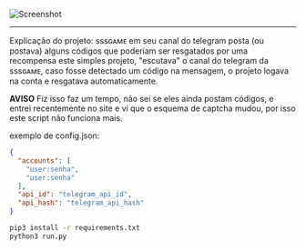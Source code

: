 ![Screenshot](screenshot.png)

---

Explicação do projeto:
sssɢᴀᴍᴇ em seu canal do telegram posta (ou postava) alguns códigos que poderiam ser resgatados por uma recompensa
este simples projeto, "escutava" o canal do telegram da sssɢᴀᴍᴇ, caso fosse detectado um código na mensagem, o projeto logava na conta e resgatava automaticamente.

**AVISO**
Fiz isso faz um tempo, não sei se eles ainda postam códigos, e entrei recentemente no site e vi que o esquema de captcha mudou, por isso este script não funciona mais.

exemplo de config.json:
```json
{
  "accounts": [
    "user:senha",
    "user:senha"
  ],
  "api_id": "telegram_api_id",
  "api_hash": "telegram_api_hash"
}
```

```sh
pip3 install -r requirements.txt
python3 run.py
```
